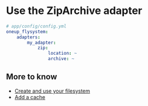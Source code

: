 # Use the ZipArchive adapter

```yml
# app/config/config.yml
oneup_flysystem:
    adapters:
        my_adapter:
            zip:
                location: ~
                archive: ~
```

## More to know
* [Create and use your filesystem](filesystem_create.md)
* [Add a cache](filesystem_cache.md)